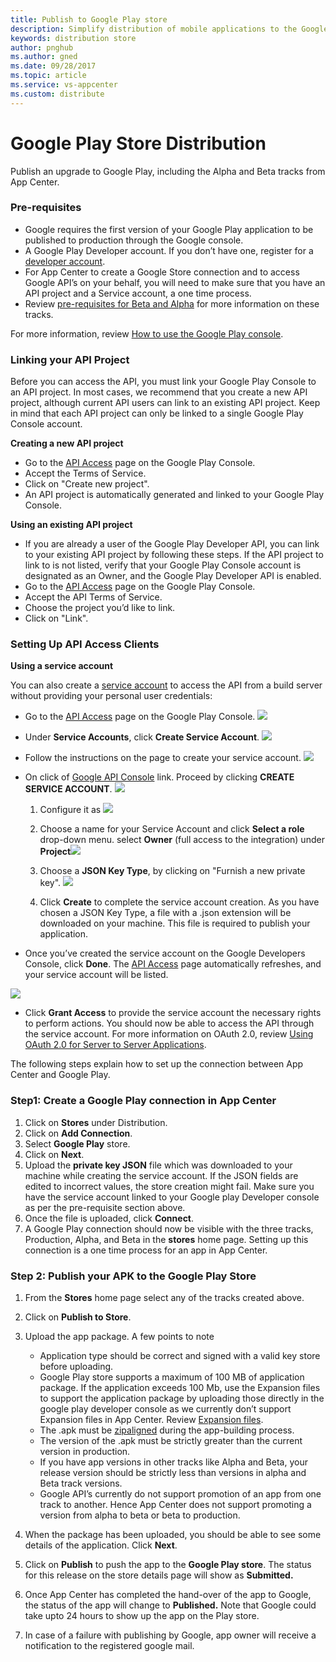 ```yaml
---
title: Publish to Google Play store
description: Simplify distribution of mobile applications to the Google Play store 
keywords: distribution store
author: pnghub
ms.author: gned
ms.date: 09/28/2017
ms.topic: article
ms.service: vs-appcenter
ms.custom: distribute
---
```


# Google Play Store Distribution 

Publish an upgrade to Google Play, including the Alpha and Beta tracks from App Center. 

### Pre-requisites

* Google requires the first version of your Google Play application to be published to production through the Google console.
* A Google Play Developer account. If you don’t have one, register for a [developer account](https://play.google.com/apps/publish/signup).
* For App Center to create a Google Store connection and to access Google API’s on your behalf, you will need to make sure that you have an API project and a Service account, a one time process.
* Review [pre-requisites for Beta and Alpha](https://developer.android.com/distribute/best-practices/launch/beta-tests.html) for more information on these tracks.

For more information, review [How to use the Google Play console](https://support.google.com/googleplay/android-developer/answer/6112435?hl=en).

### Linking your API Project

Before you can access the API, you must link your Google Play Console to an API project. In most cases, we recommend that you create a new API project, although current API users can link to an existing API project. Keep in mind that each API project can only be linked to a single Google Play Console account.

**Creating a new API project**

* Go to the [API Access](https://play.google.com/apps/publish/#ApiAccessPlace) page on the Google Play Console.
* Accept the Terms of Service.
* Click on "Create new project".
* An API project is automatically generated and linked to your Google Play Console.

**Using an existing API project**

* If you are already a user of the Google Play Developer API, you can link to your existing API project by following these steps. If the API project to link to is not listed, verify that your Google Play Console account is designated as an Owner, and the Google Play Developer API is enabled.
* Go to the [API Access](https://play.google.com/apps/publish/#ApiAccessPlace) page on the Google Play Console.
* Accept the API Terms of Service.
* Choose the project you’d like to link.
* Click on "Link".


### Setting Up API Access Clients
**Using a service account**

You can also create a [service account](https://developers.google.com/accounts/docs/OAuth2ServiceAccount) to access the API from a build server without providing your personal user credentials:

* Go to the [API Access](https://play.google.com/apps/publish/#ApiAccessPlace) page on the Google Play Console.
  <img src="..//images/image1.png">

* Under **Service Accounts**, click **Create Service Account**.
  <img src=".././images/image2.png">

* Follow the instructions on the page to create your service account.
  <img src="../images/image3.png">

* On click of [Google API Console](https://play.google.com/apps/publish/#ApiAccessPlace) link. Proceed by clicking **CREATE SERVICE ACCOUNT**.
  <img src="../images/image4.png">

  1. Configure it as
     <img src="../images/image5.png">

  2. Choose a name for your Service Account and click **Select a role** drop-down menu. select **Owner** (full access to the integration) under **Project**<img src="../images/image6.png">

  3. Choose a **JSON Key Type**, by clicking on "Furnish a new private key".
     <img src="../images/image7.png">

  4. Click **Create** to complete the service account creation. As you have chosen a JSON Key Type, a file with a .json extension will be downloaded on your machine. This file is required to publish your application.

* Once you’ve created the service account on the Google Developers Console, click **Done**. The [API Access](https://play.google.com/apps/publish/#ApiAccessPlace) page automatically refreshes, and your service account will be listed.

<img src="../images/image8.png">

* Click **Grant Access** to provide the service account the necessary rights to perform actions. You should now be able to access the API through the service account. For more information on OAuth 2.0, review [Using OAuth 2.0 for Server to Server Applications](https://developers.google.com/accounts/docs/OAuth2ServiceAccount).

The following steps explain how to set up the connection between App Center and Google Play.
### Step1: Create a Google Play connection in App Center

1. Click on **Stores** under Distribution. 
2. Click on **Add Connection**.
3. Select **Google Play** store.
4. Click on **Next**.
5. Upload the **private key JSON** file which was downloaded to your machine while creating the service account. If the JSON fields are edited to incorrect values, the store creation might fail. Make sure you have the service account linked to your Google play Developer console as per the pre-requisite section above. 
6. Once the file is uploaded, click **Connect**.
7. A Google Play connection should now be visible with the three tracks, Production, Alpha, and Beta in the **stores** home page. Setting up this connection is a one time process for an app in App Center.

### Step 2: Publish your APK to the Google Play Store

1. From the **Stores** home page select any of the tracks created above.
2. Click on **Publish to Store**.
3. Upload the app package. A few points to note
   * Application type should be correct and signed with a valid key store before uploading.
   * Google Play store supports a maximum of 100 MB of application package. If the application exceeds 100 Mb, use the Expansion files to support the application package by uploading those directly in the google play developer console as we currently don’t support Expansion files in App Center. Review [Expansion files](https://support.google.com/googleplay/android-developer/answer/2481797?hl=en).
   * The .apk must be [zipaligned](https://developer.android.com/studio/command-line/zipalign.html) during the app-building process.
   * The version of the .apk must be strictly greater than the current version in production.
   * If you have app versions in other tracks like Alpha and Beta, your release version should be strictly less than versions in alpha and Beta track versions.
   * Google API’s currently do not support promotion of an app from one track to another. Hence App Center does not support promoting a version from alpha to beta or beta to production.

4. When the package has been uploaded, you should be able to see some details of the application. Click **Next**.
5. Click on **Publish** to push the app to the **Google Play store**. The status for this release on the store details page will show as **Submitted.**
6. Once App Center has completed the hand-over of the app to Google, the status of the app will change to **Published.** Note that Google could take upto 24 hours to show up the app on the Play store.
7. In case of a failure with publishing by Google, app owner will receive a notification to the registered google mail. 






